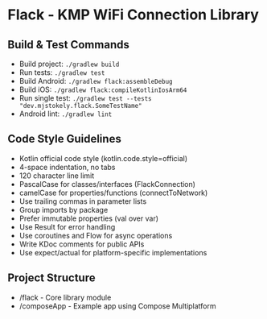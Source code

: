 # Flack - KMP WiFi Connection Library

## Build & Test Commands
- Build project: `./gradlew build`
- Run tests: `./gradlew test`
- Build Android: `./gradlew flack:assembleDebug`
- Build iOS: `./gradlew flack:compileKotlinIosArm64`
- Run single test: `./gradlew test --tests "dev.mjstokely.flack.SomeTestName"`
- Android lint: `./gradlew lint`

## Code Style Guidelines
- Kotlin official code style (kotlin.code.style=official)
- 4-space indentation, no tabs
- 120 character line limit
- PascalCase for classes/interfaces (FlackConnection)
- camelCase for properties/functions (connectToNetwork)
- Use trailing commas in parameter lists
- Group imports by package
- Prefer immutable properties (val over var)
- Use Result<T> for error handling
- Use coroutines and Flow for async operations
- Write KDoc comments for public APIs
- Use expect/actual for platform-specific implementations

## Project Structure
- /flack - Core library module
- /composeApp - Example app using Compose Multiplatform